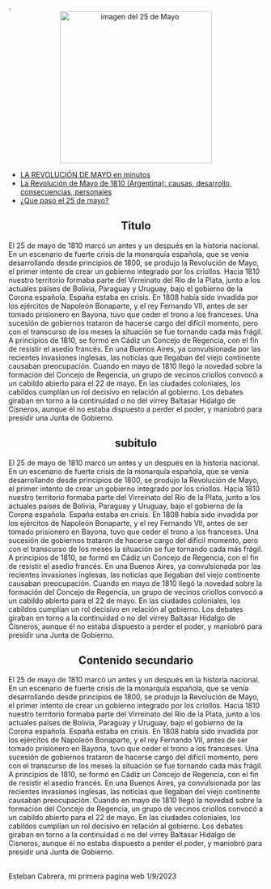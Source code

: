 <html>.
	<head>
		
   <link rel="stylesheet" href="css\estilos.css" />
		<link rel="shortcut icon" type="image/x-icon" href="https://encrypted-tbn0.gstatic.com/images?q=tbn:ANd9GcR0sidZvqZV1xVzkkAg-mKquPdvTqd8jveGjnPnY-LNw8C0ehqxOO4us0G_3EiL_XulE-c&;usqp=CAU.jpg" />
		<meta name="description" content="El 25 de mayo de 1810 marcó un antes y un después en la historia nacional.En un escenario de fuerte crisis de la monarquía española, que se venía desarrollando desde principios de 1800, se produjo la Revolución de Mayo, el primer intento de crear un gobierno integrado por los criollos.Hacia 1810 nuestro territorio formaba parte del Virreinato del Río de la Plata, junto a los actuales países de Bolivia, Paraguay y Uruguay, bajo el gobierno de la Corona española. España estaba en crisis." />
	</head>
	<body>
			<div>
			<center><img src="https://upload.wikimedia.org/wikipedia/commons/5/53/25_de_mayo_por_F._Fortuny.jpg" alt="imagen del 25 de Mayo" width="300" /></center>
			</div>			
				<nav>
    <ul>						
							<li><a target="_blank" href="https://www.youtube.com/watch?v=KkxU0j65O_Q">LA REVOLUCIÓN DE MAYO en minutos</a></li>
							<li><a target="_blank" href="https://www.youtube.com/watch?v=KEgXklGawy4">La Revolución de Mayo de 1810 (Argentina): causas, desarrollo, consecuencias, personajes</a></li>
							<li><a target="_blank" href="https://www.youtube.com/watch?v=zoNrpC0yBSg">¿Que paso el 25 de mayo?</a></li>
					</ul>
		<section class="wrapper">
			<section class="main">
				<article>
					<h2 class="s"><center>Titulo</center></h2>
					<p>
						El 25 de mayo de 1810 marcó un antes y un después en la historia nacional.
						En un escenario de fuerte crisis de la monarquía española, que se venía desarrollando desde principios de 1800, se produjo la Revolución de Mayo, el primer intento de crear un gobierno integrado por los criollos.
						Hacia 1810 nuestro territorio formaba parte del Virreinato del Río de la Plata, junto a los actuales países de Bolivia, Paraguay y Uruguay, bajo el gobierno de la Corona española. España estaba en crisis.
						En 1808 había sido invadida por los ejércitos de Napoleón Bonaparte, y el rey Fernando VII, antes de ser tomado prisionero en Bayona, tuvo que ceder el trono a los franceses.
						Una sucesión de gobiernos trataron de hacerse cargo del difícil momento, pero con el transcurso de los meses la situación se fue tornando cada más frágil. A principios de 1810, se formó en Cádiz un Concejo de Regencia, con el fin de resistir el asedio francés.
						En una Buenos Aires, ya convulsionada por las recientes invasiones inglesas, las noticias que llegaban del viejo continente causaban preocupación.
						Cuando en mayo de 1810 llegó la novedad sobre la formación del Concejo de Regencia, un grupo de vecinos criollos convocó a un cabildo abierto para el 22 de mayo.
						En las ciudades coloniales, los cabildos cumplían un rol decisivo en relación al gobierno.
						Los debates giraban en torno a la continuidad o no del virrey Baltasar Hidalgo de Cisneros, aunque él no estaba dispuesto a perder el poder, y maniobró para presidir una Junta de Gobierno.
					</p>
				</article>
				<article>
					<h2 id="x"><center>subitulo</center></h2>
					<p>
						El 25 de mayo de 1810 marcó un antes y un después en la historia nacional.
						En un escenario de fuerte crisis de la monarquía española, que se venía desarrollando desde principios de 1800, se produjo la Revolución de Mayo, el primer intento de crear un gobierno integrado por los criollos.
						Hacia 1810 nuestro territorio formaba parte del Virreinato del Río de la Plata, junto a los actuales países de Bolivia, Paraguay y Uruguay, bajo el gobierno de la Corona española. España estaba en crisis.
						En 1808 había sido invadida por los ejércitos de Napoleón Bonaparte, y el rey Fernando VII, antes de ser tomado prisionero en Bayona, tuvo que ceder el trono a los franceses.
						Una sucesión de gobiernos trataron de hacerse cargo del difícil momento, pero con el transcurso de los meses la situación se fue tornando cada más frágil. A principios de 1810, se formó en Cádiz un Concejo de Regencia, con el fin de resistir el asedio francés.
						En una Buenos Aires, ya convulsionada por las recientes invasiones inglesas, las noticias que llegaban del viejo continente causaban preocupación.
						Cuando en mayo de 1810 llegó la novedad sobre la formación del Concejo de Regencia, un grupo de vecinos criollos convocó a un cabildo abierto para el 22 de mayo.
						En las ciudades coloniales, los cabildos cumplían un rol decisivo en relación al gobierno.
						Los debates giraban en torno a la continuidad o no del virrey Baltasar Hidalgo de Cisneros, aunque él no estaba dispuesto a perder el poder, y maniobró para presidir una Junta de Gobierno.
					</p>
				</article>
			</section>
			<aside>
				<h2 class="s"><center>Contenido secundario</center></h2>
					<p>
						El 25 de mayo de 1810 marcó un antes y un después en la historia nacional.
						En un escenario de fuerte crisis de la monarquía española, que se venía desarrollando desde principios de 1800, se produjo la Revolución de Mayo, el primer intento de crear un gobierno integrado por los criollos.
						Hacia 1810 nuestro territorio formaba parte del Virreinato del Río de la Plata, junto a los actuales países de Bolivia, Paraguay y Uruguay, bajo el gobierno de la Corona española. España estaba en crisis.
						En 1808 había sido invadida por los ejércitos de Napoleón Bonaparte, y el rey Fernando VII, antes de ser tomado prisionero en Bayona, tuvo que ceder el trono a los franceses.
						Una sucesión de gobiernos trataron de hacerse cargo del difícil momento, pero con el transcurso de los meses la situación se fue tornando cada más frágil. A principios de 1810, se formó en Cádiz un Concejo de Regencia, con el fin de resistir el asedio francés.
						En una Buenos Aires, ya convulsionada por las recientes invasiones inglesas, las noticias que llegaban del viejo continente causaban preocupación.
						Cuando en mayo de 1810 llegó la novedad sobre la formación del Concejo de Regencia, un grupo de vecinos criollos convocó a un cabildo abierto para el 22 de mayo.
						En las ciudades coloniales, los cabildos cumplían un rol decisivo en relación al gobierno.
						Los debates giraban en torno a la continuidad o no del virrey Baltasar Hidalgo de Cisneros, aunque él no estaba dispuesto a perder el poder, y maniobró para presidir una Junta de Gobierno.
					</p>
			</aside>
		</section>
		<footer>
			<p>
				<br />
				Esteban Cabrera, mi primera pagina web 1/9/2023
			</p>
		</footer>
  </body>
</html>
